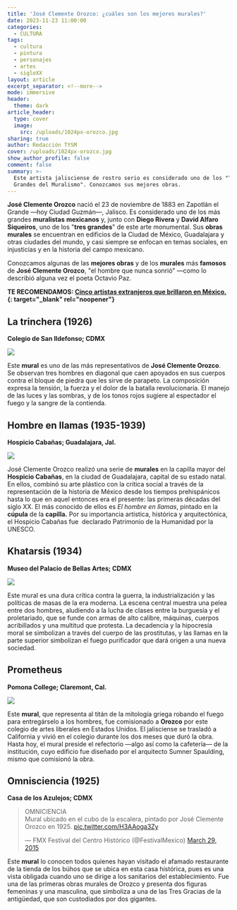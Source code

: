 ```yaml
---
title: 'José Clemente Orozco: ¿cuáles son los mejores murales?'
date: 2023-11-23 11:00:00
categories:
  - CULTURA
tags:
  - cultura
  - pintura
  - personajes
  - artes
  - sigloXX
layout: article
excerpt_separator: <!--more-->
mode: immersive
header:
  theme: dark
article_header:
  type: cover
  image:
    src: /uploads/1024px-orozco.jpg
sharing: true
author: Redacción TYSM
cover: /uploads/1024px-orozco.jpg
show_author_profile: false
comment: false
summary: >-
  Este artista jalisciense de rostro serio es considerado uno de los "Tres
  Grandes del Muralismo". Conozcamos sus mejores obras.
---
```

**José Clemente Orozco** nació el 23 de noviembre de 1883 en Zapotlán el Grande —hoy Ciudad Guzmán—, Jalisco. Es considerado uno de los más grandes **muralistas** **mexicanos** y, junto con **Diego Rivera** y **David Alfaro Siqueiros**, uno de los "**tres grandes**" de este arte monumental. Sus **obras** **murales** se encuentran en edificios de la Ciudad de México, Guadalajara y otras ciudades del mundo, y casi siempre se enfocan en temas sociales, en injusticias y en la historia del campo mexicano.

Conozcamos algunas de las **mejores obras** y de los **murales** más **famosos** de **José Clemente Orozco**, "el hombre que nunca sonrió" —como lo describió alguna vez el poeta Octavio Paz.

**TE RECOMENDAMOS: [Cinco artistas extranjeros que brillaron en México.](https://blog.tonoysumariachi.com/cultura/2022/08/05/cinco-artistas-extranjeros-que-brillaron-en-mexico.html){: target="_blank" rel="noopener"}**

## La trinchera (1926)

**Colegio de San Ildefonso; CDMX**

![](https://upload.wikimedia.org/wikipedia/commons/thumb/0/0d/Jose_Clemente_Orozco_mural_at_San_Ildefonso.jpg/1024px-Jose_Clemente_Orozco_mural_at_San_Ildefonso.jpg)

Este **mural** es uno de las más representativos de **José Clemente Orozco**. Se observan tres hombres en diagonal que caen apoyados en sus cuerpos contra el bloque de piedra que les sirve de parapeto. La composición expresa la tensión, la fuerza y el dolor de la batalla revolucionaria. El manejo de las luces y las sombras, y de los tonos rojos sugiere al espectador el fuego y la sangre de la contienda.

## Hombre en llamas (1935-1939)

**Hospicio Cabañas; Guadalajara, Jal.**

![](https://upload.wikimedia.org/wikipedia/commons/thumb/5/5f/Hombre_en_llamas_por_Clemente_Orozco_-_panoramio.jpg/1024px-Hombre_en_llamas_por_Clemente_Orozco_-_panoramio.jpg)

José Clemente Orozco realizó una serie de **murales** en la capilla mayor del **Hospicio Cabañas**, en la ciudad de Guadalajara, capital de su estado natal. En ellos, combinó su arte plástico con la crítica social a través de la representación de la historia de México desde los tiempos prehispánicos hasta lo que en aquel entonces era el presente: las primeras décadas del siglo XX. El más conocido de ellos es&nbsp;*El hombre en llamas*, pintado en la **cúpula** de la **capilla.**&nbsp;Por su importancia artística, histórica y arquitectónica, el Hospicio Cabañas fue&nbsp; declarado Patrimonio de la Humanidad por la UNESCO.

## Khatarsis (1934)

**Museo del Palacio de Bellas Artes; CDMX**

![](https://upload.wikimedia.org/wikipedia/commons/thumb/9/94/Palacio_de_Bellas_Artes_-_Mural_Katharsis_Orozco_2.jpg/1024px-Palacio_de_Bellas_Artes_-_Mural_Katharsis_Orozco_2.jpg)

Este mural es una dura crítica contra la guerra, la industrialización y las políticas de masas de la era moderna. La escena central muestra una pelea entre dos hombres, aludiendo a la lucha de clases entre la burguesía y el proletariado, que se funde con armas de alto calibre, máquinas, cuerpos acribillados y una multitud que protesta. La decadencia y la hipocresía moral se simbolizan a través del cuerpo de las prostitutas, y las llamas en la parte superior simbolizan el fuego purificador que dará origen a una nueva sociedad.

## Prometheus

**Pomona College; Claremont, Cal.**

![](https://upload.wikimedia.org/wikipedia/commons/thumb/e/e2/Prometheus_%281930%29_de_Jos%C3%A9_Clemente_Orozco_en_Pomona_College.jpg/1024px-Prometheus_%281930%29_de_Jos%C3%A9_Clemente_Orozco_en_Pomona_College.jpg)

Este **mural**, que representa al titán de la mitología griega robando el fuego para entregárselo a los hombres, fue comisionado a **Orozco** por este colegio de artes liberales en Estados Unidos. El jalisciense se trasladó a California y vivió en el colegio durante los dos meses que duró la obra. Hasta hoy, el mural preside el refectorio —algo así como la cafetería— de la institución, cuyo edificio fue diseñado por el arquitecto Sumner Spaulding, mismo que comisionó la obra.

## Omnisciencia (1925)

**Casa de los Azulejos; CDMX**

<blockquote class="twitter-tweet"><p lang="es" dir="ltr">OMNICIENCIA<br>Mural ubicado en el cubo de la escalera, pintado por José Clemente Orozco en 1925. <a href="http://t.co/H3AAoga3Zy">pic.twitter.com/H3AAoga3Zy</a></p>&mdash; FMX Festival del Centro Histórico (@FestivalMexico) <a href="https://twitter.com/FestivalMexico/status/582235980729438209?ref_src=twsrc%5Etfw">March 29, 2015</a></blockquote> <script async src="https://platform.twitter.com/widgets.js" charset="utf-8"></script>

Este **mural** lo conocen todos quienes hayan visitado el afamado restaurante de la tienda de los búhos que se ubica en esta casa histórica, pues es una vista obligada cuando uno se dirige a los sanitarios del establecimiento. Fue una de las primeras obras murales de Orozco y presenta dos figuras femeninas y una masculina, que simboliza a una de las Tres Gracias de la antigüedad, que son custodiados por dos gigantes.